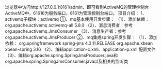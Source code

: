 浏览器中访问http://127.0.0.1:8161/admin，即可看到ActiveMQ的管理控制台
ActiveMQ中，61616为服务端口，8161为管理控制台端口。
项目介绍：
1、activemq子模块：activemq 
①、mq基本使用开发步骤：
（1）、添加依赖：
      <dependency>
            <groupId>org.apache.activemq</groupId>
            <artifactId>activemq-all</artifactId>
            <version>5.8.0</version>
      </dependency>
（2）、消息消费者：参考org.apache.activemq.JmsConsumer
（3）、消息生产者：参考org.apache.activemq.JmsProducer
②、mq集成spring开发步骤：
（1）、添加依赖：
        <dependency>
            <groupId>org.springframework</groupId>
            <artifactId>spring-jms</artifactId>
            <version>4.3.11.RELEASE</version>
        </dependency>
        <dependency>
            <groupId>org.apache.xbean</groupId>
            <artifactId>xbean-spring</artifactId>
            <version>3.16</version>
        </dependency>
（2）、编辑application-c.xml、application-p.xml 配置文件
（3）、编辑org.apache.spring.SpringJmsProducer.java和org.apache.spring.SpringJmsConsumer.java以及相关的监听类


